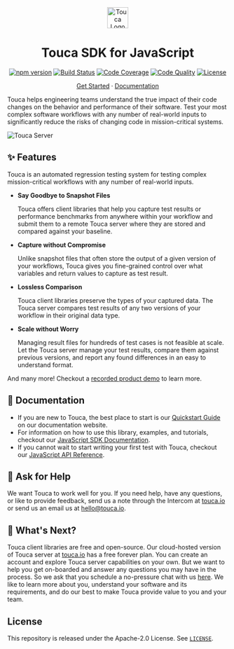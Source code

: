 <div align="center">
  <a href="https://touca.io" target="_blank" rel="noopener">
    <img alt="Touca Logo" height="48px" src="https://touca.io/logo/touca-logo-w-text.svg" />
  </a>
  <h1>Touca SDK for JavaScript</h1>
  <p>
    <a href="https://www.npmjs.com/package/@touca/node" target="_blank" rel="noopener"><img alt="npm version" src="https://img.shields.io/npm/v/@touca/node?color=blue" /></a>
    <a href="https://github.com/trytouca/touca-js/actions" target="_blank" rel="noopener"><img alt="Build Status" src="https://img.shields.io/github/workflow/status/trytouca/touca-js/touca-js-main" /></a>
    <a href="https://app.codecov.io/gh/trytouca/touca-js" target="_blank" rel="noopener"><img alt="Code Coverage" src="https://img.shields.io/codecov/c/github/trytouca/touca-js" /></a>
    <a href="https://app.codacy.com/gh/trytouca/touca-js" target="_blank" rel="noopener"><img alt="Code Quality" src="https://img.shields.io/codacy/grade/dca09feb49f142468bdd864a8015a53f" /></a>
    <a href="https://github.com/trytouca/touca-js/blob/main/LICENSE" target="_blank" rel="noopener"><img alt="License" src="https://img.shields.io/github/license/trytouca/touca-js" /></a>
  </p>
  <p>
    <a href="https://app.touca.io" target="_blank" rel="noopener">Get Started</a>
    <span> &middot; </span>
    <a href="https://docs.touca.io/api/js-sdk" target="_blank" rel="noopener">Documentation</a>
  </p>
</div>

Touca helps engineering teams understand the true impact of their code changes
on the behavior and performance of their software.
Test your most complex software workflows with any number of real-world inputs
to significantly reduce the risks of changing code in mission-critical systems.

![Touca Server](https://gblobscdn.gitbook.com/assets%2F-MWzZns5gcbaOLND3iQY%2F-MbwEQRnyNCcNhCOZail%2F-MbwFdJnPRjj4AxZb5a9%2Fpic1.png?alt=media&token=53187b81-7358-4701-95e6-b3e420dd10bd)

## ✨ Features

Touca is an automated regression testing system for testing complex
mission-critical workflows with any number of real-world inputs.

  * **Say Goodbye to Snapshot Files**

    Touca offers client libraries that help you capture test results or
    performance benchmarks from anywhere within your workflow and submit
    them to a remote Touca server where they are stored and compared
    against your baseline.

  * **Capture without Compromise**

    Unlike snapshot files that often store the output of a given version
    of your workflows, Touca gives you fine-grained control over what
    variables and return values to capture as test result.

  * **Lossless Comparison**

    Touca client libraries preserve the types of your captured data. The
    Touca server compares test results of any two versions of your workflow
    in their original data type.

  * **Scale without Worry**

    Managing result files for hundreds of test cases is not feasible at
    scale. Let the Touca server manage your test results, compare them
    against previous versions, and report any found differences in an easy
    to understand format.

And many more! Checkout a [recorded product demo][youtube] to learn more.

## 📖 Documentation

* If you are new to Touca, the best place to start is our
  [Quickstart Guide][docs-quickstart] on our documentation website.
* For information on how to use this library, examples, and tutorials,
  checkout our [JavaScript SDK Documentation][docs-js].
* If you cannot wait to start writing your first test with Touca,
  checkout our [JavaScript API Reference][docs-js-api].

## 🙋 Ask for Help

We want Touca to work well for you. If you need help, have any questions, or
like to provide feedback, send us a note through the Intercom at [touca.io] or
send us an email us at [hello@touca.io](mailto:hello@touca.io).

## 💸 What's Next?

Touca client libraries are free and open-source. Our cloud-hosted version of
Touca server at [touca.io] has a free forever plan. You can create an account
and explore Touca server capabilities on your own. But we want to help you
get on-boarded and answer any questions you may have in the process.
So we ask that you schedule a no-pressure chat with us [here][calendly].
We like to learn more about you, understand your software and its requirements,
and do our best to make Touca provide value to you and your team.

## License

This repository is released under the Apache-2.0 License. See [`LICENSE`][license].

[touca.io]: https://touca.io
[calendly]: https://calendly.com/ghorbanzade/30min
[youtube]: https://www.youtube.com/channel/UCAGugoQDJY3wdMuqETTOvIA
[license]: https://github.com/trytouca/touca-js/blob/main/LICENSE

[docs-quickstart]: https://docs.touca.io/getting-started/quickstart
[docs-js]: https://docs.touca.io/api/js-sdk
[docs-js-api]: https://app.touca.io/docs/clients/js/api.html
